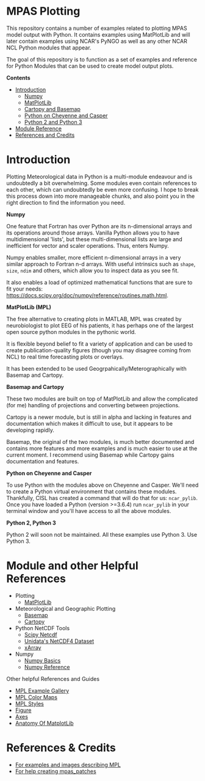 MPAS Plotting
=============
This repository contains a number of examples related to plotting MPAS model
output with Python. It contains examples using MatPlotLib and will later
contain examples using NCAR's PyNGO as well as any other NCAR NCL Python
modules that appear.

The goal of this repository is to function as a set of examples and reference
for Python Modules that can be used to create model output plots.

**Contents**
* [Introduction](#Introduction)
    * [Numpy](#Numpy)
    * [MatPlotLib](#MatPlotLib)
    * [Cartopy and Basemap](#Basemap)
    * [Python on Cheyenne and Casper](#venv)
    * [Python 2 and Python 3](#version)
* [Module Reference](#Module-References)
* [References and Credits](#Refs-and-Credits)


# Introduction <a name="Introduction"/>

Plotting Meteorological data in Python is a multi-module endeavour and is
undoubtedly a bit overwhelming. Some modules even contain references to each
other, which can undoubtedly be even more confusing. I hope to break this
process down into more manageable chunks, and also point you in the right
direction to find the information you need.


**Numpy**<a name="Numpy"/>

One feature that Fortran has over Python are its n-dimensional arrays and its
operations around those arrays. Vanilla Python allows you to have
multidimensional 'lists', but these multi-dimensional lists are large and
inefficient for vector and scaler operations. Thus, enters Numpy.

Numpy enables smaller, more efficient n-dimensional arrays in a very similar
approach to Fortran n-d arrays. With useful intrinsics such as `shape`,
`size`, `ndim` and others, which allow you to inspect data as you see fit.

It also enables a load of optimized mathematical functions that are sure to fit
your needs: <https://docs.scipy.org/doc/numpy/reference/routines.math.html>.


**MatPlotLib (MPL)**<a name="MatPlotLib"/>

The free alternative to creating plots in MATLAB, MPL was created by
neurobiologist to plot EEG of his patients, it has perhaps one of the largest
open source python modules in the pythonic world.

It is flexible beyond belief to fit a variety of application and can be used to
create publication-quality figures (though you may disagree coming from NCL) to
real time forecasting plots or overlays.

It has been extended to be used Geogrpahically/Meterographically with Basemap
and Cartopy.


**Basemap and Cartopy**<a name="Basemap"/>

These two modules are built on top of MatPlotLib and allow the complicated (for
me) handling of projections and converting between projections. 

Cartopy is a newer module, but is still in alpha and lacking in features and
documentation which makes it difficult to use, but it appears to be developing
rapidly.

Basemap, the original of the two modules, is much better documented and contains
more features and more examples and is much easier to use at the current
moment. I recommend using Basemap while Cartopy gains documentation and
features.


**Python on Cheyenne and Casper**<a name="venv"/>

To use Python with the modules above on Cheyenne and Casper. We'll need to
create a Python virtual environment that contains these modules. Thankfully,
CISL has created a command that will do that for us: `ncar_pylib`. Once you
have loaded a Python (version >=3.6.4) run `ncar_pylib` in your terminal window
and you'll have access to all the above modules.

**Python 2, Python 3**<a name="version"/>

Python 2 will soon not be maintained. All these examples use Python 3. Use
Python 3.


# Module and other Helpful References<a name="Module-References"/>

* Plotting
    * [MatPlotLib](https://matplotlib.org/)
* Meteorological and Geographic Plotting
    * [Basemap](https://matplotlib.org/basemap/)
    * [Cartopy](https://scitools.org.uk/cartopy/docs/latest/)
* Python NetCDF Tools
    * [Scipy Netcdf](https://docs.scipy.org/doc/scipy-0.16.1/reference/generated/scipy.io.netcdf.netcdf_file.html)
    * [Unidata's NetCDF4 Dataset](https://unidata.github.io/netcdf4-python/netCDF4/index.html)
    * [xArray](http://xarray.pydata.org/en/stable/generated/xarray.Dataset.to_netcdf.html)
* Numpy
    * [Numpy Basics](https://docs.scipy.org/doc/numpy/user/index.html)
    * [Numpy Reference](https://docs.scipy.org/doc/numpy/reference/)

Other helpful References and Guides
* [MPL Example Gallery](https://matplotlib.org/gallery/index.html)
* [MPL Color Maps](https://matplotlib.org/users/colormaps.html)
* [MPL Styles](https://matplotlib.org/gallery/style_sheets/style_sheets_reference.html)
* [Figure](https://matplotlib.org/api/_as_gen/matplotlib.figure.Figure.html)
* [Axes](https://matplotlib.org/api/axes_api.html)
* [Anatomy Of MatplotLib](https://github.com/matplotlib/AnatomyOfMatplotlib)


# References & Credits<a name="Refs-and-Credits"/>
* [For examples and images describing MPL][1]
* [For help creating mpas_patches][2]

[1]: https://github.com/matplotlib/AnatomyOfMatplotlib
[2]: https://github.com/lmadaus/mpas_python
